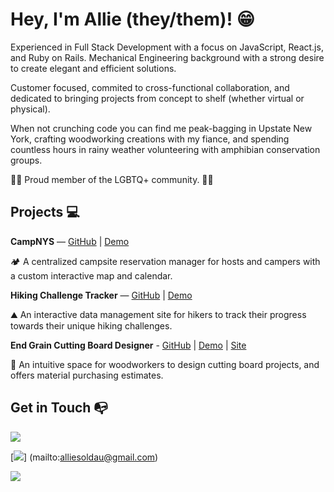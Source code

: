 # Hey, I'm Allie (they/them)! 😁 

Experienced in Full Stack Development with a focus on JavaScript, React.js, and Ruby on Rails. Mechanical Engineering background with a strong desire to create elegant and efficient solutions.

Customer focused, commited to cross-functional collaboration, and dedicated to bringing projects from concept to shelf (whether virtual or physical).

When not crunching code you can find me peak-bagging in Upstate New York, crafting woodworking creations with my fiance, and spending countless hours in rainy weather volunteering with amphibian conservation groups.

🏳️‍🌈 Proud member of the LGBTQ+ community. 🏳️‍🌈

## Projects 💻

**CampNYS** — [GitHub](https://github.com/alliesoldau/CampNYS) | [Demo](https://youtu.be/Crt8a-tmCgw)

🏕️ A centralized campsite reservation manager for hosts and campers with a custom interactive map and calendar.

**Hiking Challenge Tracker** — [GitHub](https://github.com/alliesoldau/hiking-tracker-dutzy-soldau) | [Demo](https://www.youtube.com/watch?v=TUFJXX7V0jo&ab_channel=Allie)

⛰️ An interactive data management site for hikers to track their progress towards their unique hiking challenges.

**End Grain Cutting Board Designer** - [GitHub](https://github.com/alliesoldau/Sandbox) | [Demo](https://youtu.be/NotJvmUfZRI) | [Site](https://alliesoldau.github.io/End-Grain-Cutting-Board-Designer/)

🔪 An intuitive space for woodworkers to design cutting board projects, and offers material purchasing estimates.

## Get in Touch 📭
[<img src="https://img.shields.io/badge/LinkedIn-0077B5?style=for-the-badge&logo=linkedin&logoColor=white" />](https://www.linkedin.com/in/allie-soldau/)

[<img src="https://img.shields.io/badge/Email-D14836?style=for-the-badge&logo=gmail&logoColor=white" />]
(mailto:alliesoldau@gmail.com)

[<img src="https://img.shields.io/badge/Instagram-E4405F?style=for-the-badge&logo=instagram&logoColor=white" />](https://www.instagram.com/alliesoldau/)



<!--
**alliesoldau/alliesoldau** is a ✨ _special_ ✨ repository because its `README.md` (this file) appears on your GitHub profile.
-->
